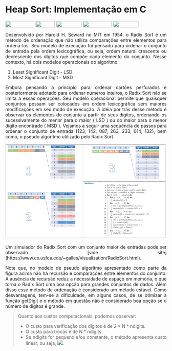 # Heap Sort: Implementação em C

<div style="display: inline-block;">
<img align="center" height="20px" width="90px" src="https://img.shields.io/badge/Maintained%3F-yes-green.svg"/> 
<img align="center" height="20px" width="60px" src="https://img.shields.io/badge/C%2B%2B-00599C?style=for-the-badge&logo=c%2B%2B&logoColor=white"/> 
<img align="center" height="20px" width="80px" src="https://img.shields.io/badge/Made%20for-VSCode-1f425f.svg"/> 
<a href="https://github.com/mpiress/midpy/issues">
<img align="center" height="20px" width="90px" src="https://img.shields.io/badge/contributions-welcome-brightgreen.svg?style=flat"/>
<img align="center" height="20px" width="80px" src="https://badgen.net/badge/license/MIT/green"/>
</a> 
</div>

<p> </p>
<p> </p>

<p align="justify">
Desenvolvido por Harold H. Seward no MIT em 1954, o Radix Sort é um método de ordenação que não utiliza comparações entre elementos para ordena-los. Seu modelo de execução foi pensado para ordenar o conjunto de entrada pela ordem lexicográfica, ou seja, ordem natural crescente ou decrescente dos dígitos que compõe cada elemento do conjunto. Nesse contexto, há dois modelos operacionais do algoritmo:
</p>

1. Least Significant Digit - LSD
2. Most Significant Digit - MSD

<p align="justify">
Embora pensando a princípio para ordenar cartões perfurados e posteriormente adotado para ordenar números inteiros, o Radix Sort não se limita a essas operações. Seu modelo operacional permite que quaisquer conjuntos possam ser colocados em ordem lexicográfica sem maiores modificações em seu modo de execução. A idéia por trás desse método é observar os elementos do conjunto a partir de seus dígitos, ordenando-os sucessivamente do menor para o maior ( LSD ) ou do maior para o menor dígito encontrado ( MSD ). Vejamos a seguir uma sequência de passos para ordenar o conjunto de entrada {123, 142, 087, 263, 233, 014, 132}, bem como, o pseudo algoritmo utilizado pelo Radix Sort. 
</p>

<p align="center">
	<img src="imgs/example.png"/> 
</p> 

<p align="justify">
Um simulador do Radix Sort com um conjunto maior de entradas pode ser observado [vide site](https://www.cs.usfca.edu/~galles/visualization/RadixSort.html). 
</p>

<p align="justify">
Note que, no modelo de pseudo algoritmo apresentado como parte da figura acima não há recursão e comparações entre elementos do conjunto. A ausência de recursão reduz a necessidade de espaço em memória, o que torna o Radix Sort uma boa opção para grandes conjuntos de dados. Além disso esse método de ordenação é considerado um método estável. Como desvantagens, tem-se a dificuldade, em alguns casos, de se otimizar a função getDigit e o método em questão não é considerado boa opção se o número de digitos é grande. 
</p>

<div align="justify">

> Quanto aos custos computacionais, podemos observar:
>
> - O custo para verificação dos dígitos é de 2 * N  * ndigits.
> - O custo para trocas é de N * ndigits
> - Se ndigits for pequeno e/ou constante, o método apresenta custo linear, ou seja, <img src="https://render.githubusercontent.com/render/math?math=\mathcal{O}(n)">.

</div>